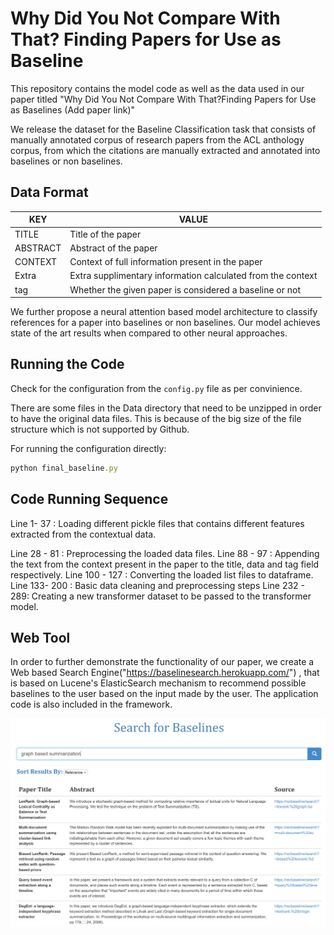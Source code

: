 # Why Did You Not Compare With That? Finding Papers for Use as Baseline


This repository contains the model code as well as the data used in our paper titled "Why Did You Not Compare With That?Finding Papers for Use as Baselines (Add paper link)"

We release the dataset for the Baseline Classification task that consists of manually annotated corpus of research papers from the ACL anthology corpus, from which the citations are manually extracted and annotated into baselines or non baselines. 

## Data Format


  |KEY           |          VALUE                                                                  |
  |--------------|---------------------------------------------------------------------------------|
  |TITLE         |   Title of the paper                                                            |
  |ABSTRACT      |   Abstract of the paper                                                         |
  |CONTEXT       |   Context of full information present in the paper                              |
  |Extra         |   Extra supplimentary information calculated from the context                   |
  |tag           |   Whether the given paper is considered a baseline or not                       |
  
  

We further propose a neural attention based model architecture to classify references for a paper into baselines or non baselines. Our model achieves state of the art results when compared to other neural approaches.


## Running the Code 

Check for the configuration from the ```config.py``` file as per convinience.

There are some files in the Data directory that need to be unzipped in order to have the original data files.
This is because of the big size of the file structure which is not supported by Github.

For running the configuration directly:
```javascript
python final_baseline.py

```

## Code Running Sequence

Line 1- 37 : Loading different pickle files that contains different features extracted from the contextual data.

Line 28 - 81 : Preprocessing the loaded data files.
Line 88 - 97 : Appending the text from the context present in the paper to the title, data and tag field respectively.
Line 100 - 127 : Converting the loaded list files to dataframe.
Line 133- 200 : Basic data cleaning and preprocessing steps
Line 232 - 289: Creating a new transformer dataset to be passed to the transformer model.



## Web Tool

In order to further demonstrate the functionality of our paper, we create a Web based Search Engine("https://baselinesearch.herokuapp.com/") , that is based on Lucene's ElasticSearch mechanism to recommend possible baselines to the user based on the input made by the user. The application code is also included in the framework.

![alt text](Model/search-results.png)



